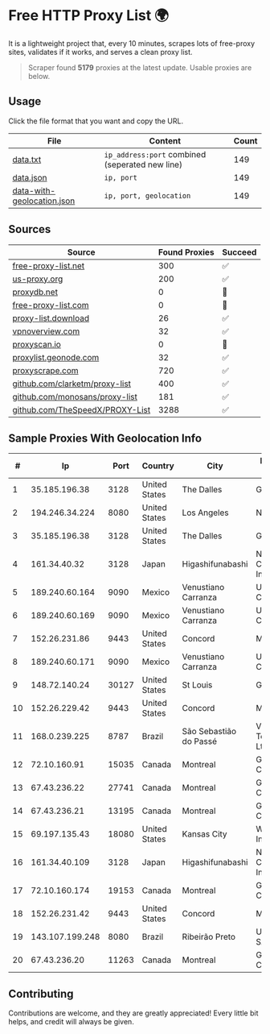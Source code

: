 
# Free HTTP Proxy List 🌍

It is a lightweight project that, every 10 minutes, scrapes lots of free-proxy sites, validates if it works, and serves a clean proxy list.


> Scraper found **5179** proxies at the latest update. Usable proxies are below.

## Usage

Click the file format that you want and copy the URL.


|File|Content|Count|
|----|-------|-----|
|[data.txt](https://raw.githubusercontent.com/themiralay/Proxy-List-World/master/data.txt)|`ip_address:port` combined (seperated new line)|149|
|[data.json](https://raw.githubusercontent.com/themiralay/Proxy-List-World/master/data.json)|`ip, port`|149|
|[data-with-geolocation.json](https://raw.githubusercontent.com/themiralay/Proxy-List-World/master/data-with-geolocation.json)|`ip, port, geolocation`|149|

## Sources

|Source|Found Proxies|Succeed|
|------|-------------|-------|
|[free-proxy-list.net](https://free-proxy-list.net)|300|✅|
|[us-proxy.org](https://www.us-proxy.org)|200|✅|
|[proxydb.net](http://proxydb.net)|0|🚫|
|[free-proxy-list.com](https://free-proxy-list.com/?page=&port=&type%5B%5D=http&type%5B%5D=https&up_time=0&search=Search)|0|🚫|
|[proxy-list.download](https://www.proxy-list.download/HTTP)|26|✅|
|[vpnoverview.com](https://vpnoverview.com/privacy/anonymous-browsing/free-proxy-servers)|32|✅|
|[proxyscan.io](https://www.proxyscan.io)|0|🚫|
|[proxylist.geonode.com](https://proxylist.geonode.com/api/proxy-list?limit=300&page=1&sort_by=lastChecked&sort_type=desc&protocols=http,https)|32|✅|
|[proxyscrape.com](https://api.proxyscrape.com/v2/?request=displayproxies&protocol=http&timeout=10000&country=all&ssl=all&anonymity=all)|720|✅|
|[github.com/clarketm/proxy-list](https://raw.githubusercontent.com/clarketm/proxy-list/master/proxy-list-raw.txt)|400|✅|
|[github.com/monosans/proxy-list](https://raw.githubusercontent.com/monosans/proxy-list/main/proxies/http.txt)|181|✅|
|[github.com/TheSpeedX/PROXY-List](https://raw.githubusercontent.com/TheSpeedX/PROXY-List/master/http.txt)|3288|✅|


## Sample Proxies With Geolocation Info

|#|Ip|Port|Country|City|Internet Service Provider|
|-|--|----|-------|----|-------------------------|
|1|35.185.196.38|3128|United States|The Dalles|Google LLC|
|2|194.246.34.224|8080|United States|Los Angeles|NetLab Global|
|3|35.185.196.38|3128|United States|The Dalles|Google LLC|
|4|161.34.40.32|3128|Japan|Higashifunabashi|NTT PC Communications, Inc.|
|5|189.240.60.164|9090|Mexico|Venustiano Carranza|Uninet S.A. de C.V.|
|6|189.240.60.169|9090|Mexico|Venustiano Carranza|Uninet S.A. de C.V.|
|7|152.26.231.86|9443|United States|Concord|MCNC|
|8|189.240.60.171|9090|Mexico|Venustiano Carranza|Uninet S.A. de C.V.|
|9|148.72.140.24|30127|United States|St Louis|GoDaddy.com|
|10|152.26.229.42|9443|United States|Concord|MCNC|
|11|168.0.239.225|8787|Brazil|São Sebastião do Passé|VOANET Telecomunicações Ltda.|
|12|72.10.160.91|15035|Canada|Montreal|GloboTech Communications|
|13|67.43.236.22|27741|Canada|Montreal|GloboTech Communications|
|14|67.43.236.21|13195|Canada|Montreal|GloboTech Communications|
|15|69.197.135.43|18080|United States|Kansas City|WholeSale Internet|
|16|161.34.40.109|3128|Japan|Higashifunabashi|NTT PC Communications, Inc.|
|17|72.10.160.174|19153|Canada|Montreal|GloboTech Communications|
|18|152.26.231.42|9443|United States|Concord|MCNC|
|19|143.107.199.248|8080|Brazil|Ribeirão Preto|Universidade De SAO Paulo|
|20|67.43.236.20|11263|Canada|Montreal|GloboTech Communications|



## Contributing

Contributions are welcome, and they are greatly appreciated! Every
little bit helps, and credit will always be given.

